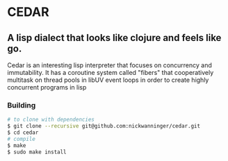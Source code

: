 # CEDAR
## A lisp dialect that looks like clojure and feels like go.

Cedar is an interesting lisp interpreter that focuses on concurrency and immutability. It has a coroutine system called "fibers" that cooperatively multitask on thread pools in libUV event loops in order to create highly concurrent programs in lisp

### Building
```sh
# to clone with dependencies
$ git clone --recursive git@github.com:nickwanninger/cedar.git
$ cd cedar
# compile
$ make
$ sudo make install
```
